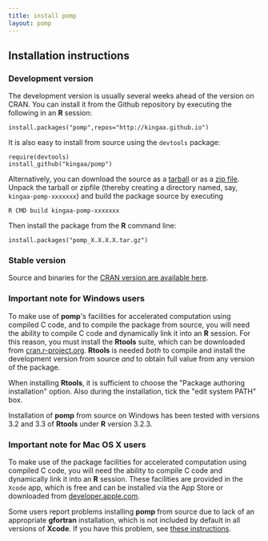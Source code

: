 ```yaml
---
title: install pomp
layout: pomp
---
```


## Installation instructions

### Development version

The development version is usually several weeks ahead of the version on CRAN.
You can install it from the Github repository by executing the following in an **R** session:

```
install.packages("pomp",repos="http://kingaa.github.io")
```

It is also easy to install from source using the <code>devtools</code> package:

```
require(devtools)
install_github("kingaa/pomp")
```

Alternatively, you can download the source as a [tarball](http://github.com/kingaa/pomp/tarball/master)
or as a [zip file](http://github.com/kingaa/pomp/zipball/master).
Unpack the tarball or zipfile (thereby creating a directory named, say, `kingaa-pomp-xxxxxxx`) and build the package source by executing

```
R CMD build kingaa-pomp-xxxxxxx
```

Then install the package from the **R** command line:

```
install.packages("pomp_X.X.X.X.tar.gz")
```

### Stable version

Source and binaries for the [CRAN version are available here](http://cran.r-project.org/package=pomp).


### Important note for Windows users

To make use of **pomp**'s facilities for accelerated computation using compiled C code, and to compile the package from source, you will need the ability to compile C code and dynamically link it into an **R** session.
For this reason, you must install the **Rtools** suite, which can be downloaded from [cran.r-project.org](http://cran.r-project.org/bin/windows/Rtools).
**Rtools** is needed *both* to compile and install the development version from source *and* to obtain full value from any version of the package.

When installing **Rtools**, it is sufficient to choose the "Package authoring installation" option.
Also during the installation, tick the "edit system PATH" box.

Installation of **pomp** from source on Windows has been tested with versions 3.2 and 3.3 of **Rtools** under **R** version 3.2.3.

### Important note for Mac OS X users

To make use of the package facilities for accelerated computation using compiled C code, you will need the ability to compile C code and dynamically link it into an **R** session.
These facilities are provided in the <code>Xcode</code> app, which is free and can be installed via the App Store or downloaded from [developer.apple.com](https://developer.apple.com/xcode/downloads/).

Some users report problems installing **pomp** from source due to lack of an appropriate **gfortran** installation, which is not included by default in all versions of **Xcode**.
If you have this problem, see [these instructions](http://kingaa.github.io/mac-fortran.html).
